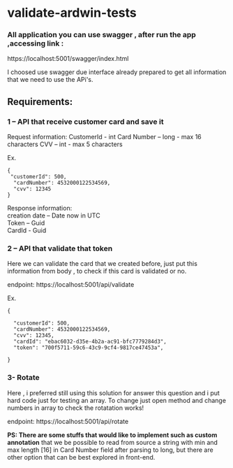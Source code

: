 # <h1> validate-ardwin-tests


<h3>All application you can use swagger , after run the app ,accessing link : </h3>

https://localhost:5001/swagger/index.html

</p> I choosed use swagger due interface already prepared to get all information that we need to use the APi's.</p>

  <h2>Requirements:</h2> 

  <h3>1 – API that receive customer card and save it </h3>

Request information: 
CustomerId - int 
Card Number – long - max 16 characters 
CVV – int - max 5 characters 

Ex. 

````
{
 "customerId": 500,
  "cardNumber": 4532000122534569,
  "cvv": 12345
}
````


 
Response information:  
creation date – Date now in UTC  
Token – Guid  
CardId - Guid 
 


  <h3> 2 – API that validate that token </h3>
  
 <p>Here we can validate the card that we created before, just put this information from body , to check if this card is validated or no.</p>

endpoint: https://localhost:5001/api/validate

Ex.

````
{
  
  "customerId": 500,
  "cardNumber": 4532000122534569,
  "cvv": 12345,
  "cardId": "ebac6032-d35e-4b2a-ac91-bfc7779284d3",
  "token": "700f5711-59c6-43c9-9cf4-9817ce47453a",
 
}
````


<h3> 3- Rotate </h3>

<p> Here , i preferred still using this solution for answer this question and i put hard code just for testing an array.
To change just open method and change numbers in array to check the rotatation works! <p>

endpoint: https://localhost:5001/api/rotate


<b>PS:
There are some stuffs that would like to implement such as custom annotation</b>  that we be possible to read from source a string with min and max length [16] in Card Number field
after parsing to long, but there are other option that can be best explored in front-end.









